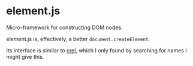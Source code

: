 # element.js

Micro-framework for constructing DOM nodes.

element.js is, effectively, a better `document.createElement`.

Its interface is similar to [crel][], which I only found by searching for names
I might give this.

[crel]: https://github.com/KoryNunn/crel
